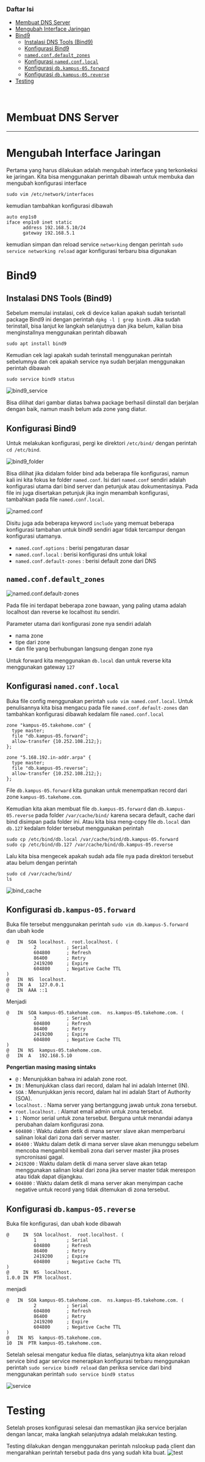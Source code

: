 ### Daftar Isi

- [Membuat DNS Server](#membuat-dns-server)
- [Mengubah Interface Jaringan](#mengubah-interface-jaringan)
- [Bind9](#bind9)
  - [Instalasi DNS Tools (Bind9)](#instalasi-dns-tools-bind9)
  - [Konfigurasi Bind9](#konfigurasi-bind9)
  - [`named.conf.default_zones`](#namedconfdefault_zones)
  - [Konfigurasi `named.conf.local`](#konfigurasi-namedconflocal)
  - [Konfigurasi `db.kampus-05.forward`](#konfigurasi-dbkampus-05forward)
  - [Konfigurasi `db.kampus-05.reverse`](#konfigurasi-dbkampus-05reverse)
- [Testing](#testing)

<br>

# Membuat DNS Server

---

# Mengubah Interface Jaringan

Pertama yang harus dilakukan adalah mengubah interface yang terkonkeksi ke jaringan. Kita bisa menggunakan perintah dibawah untuk membuka dan mengubah konfigurasi interface

```console
sudo vim /etc/network/interfaces
```

kemudian tambahkan konfigurasi dibawah

```console
auto enp1s0
iface enp1s0 inet static
      address 192.168.5.10/24
      gateway 192.168.5.1
```

kemudian simpan dan reload service `networking` dengan perintah `sudo service networking reload` agar konfigurasi terbaru bisa digunakan

# Bind9

## Instalasi DNS Tools (Bind9)

Sebelum memulai instalasi, cek di device kalian apakah sudah terisntall package Bind9 ini dengan perintah `dpkg -l | grep bind9`. Jika sudah terinstall, bisa lanjut ke langkah selanjutnya dan jika belum, kalian bisa menginstallnya menggunakan perintah dibawah

```console
sudo apt install bind9
```

Kemudian cek lagi apakah sudah terinstall menggunakan perintah sebelumnya dan cek apakah service nya sudah berjalan menggunakan perintah dibawah

```console
sudo service bind9 status
```

![bind9_service](blob/bind9_service.png)

Bisa dilihat dari gambar diatas bahwa package berhasil diinstall dan berjalan dengan baik, namun masih belum ada zone yang diatur.

## Konfigurasi Bind9

Untuk melakukan konfigurasi, pergi ke direktori `/etc/bind/` dengan perintah `cd /etc/bind`.

![bind9_folder](blob/bind9_folder.png)

Bisa dilihat jika didalam folder bind ada beberapa file konfigurasi, namun kali ini kita fokus ke folder `named.conf`. Isi dari `named.conf` sendiri adalah konfigurasi utama dari bind server dan petunjuk atau dokumentasinya. Pada file ini juga disertakan petunjuk jika ingin menambah konfigurasi, tambahkan pada file `named.conf.local`.

![named.conf](blob/namedconf.png)

Disitu juga ada beberapa keyword `include` yang memuat beberapa konfigurasi tambahan untuk bind9 sendiri agar tidak tercampur dengan konfigurasi utamanya.

- `named.conf.options` : berisi pengaturan dasar
- `named.conf.local` : berisi konfigurasi dns untuk lokal
- `named.conf.default-zones` : berisi default zone dari DNS

## `named.conf.default_zones`

![named.conf.default-zones](blob/default_zone.png)

Pada file ini terdapat beberapa zone bawaan, yang paling utama adalah localhost dan reverse ke localhost itu sendiri.

Parameter utama dari konfigurasi zone nya sendiri adalah

- nama zone
- tipe dari zone
- dan file yang berhubungan langsung dengan zone nya

Untuk forward kita menggunakan `db.local` dan untuk reverse kita menggunakan gateway `127`

## Konfigurasi `named.conf.local`

Buka file config menggunakan perintah `sudo vim named.conf.local`. Untuk penulisannya kita bisa mengacu pada file `named.conf.default-zones` dan tambahkan konfigurasi dibawah kedalam file `named.conf.local`

```console
zone "kampus-05.takehome.com" {
  type master;
  file "db.kampus-05.forward";
  allow-transfer {10.252.108.212;};
};

zone "5.168.192.in-addr.arpa" {
  type master;
  file "db.kampus-05.reverse";
  allow-transfer {10.252.108.212;};
};
```

File `db.kampus-05.forward` kita gunakan untuk menempatkan record dari zone `kampus-05.takehome.com`.

Kemudian kita akan membuat file `db.kampus-05.forward` dan `db.kampus-05.reverse` pada folder `/var/cache/bind/` karena secara default, cache dari bind disimpan pada folder ini. Atau kita bisa meng-copy file `db.local` dan `db.127` kedalam folder tersebut menggunakan perintah

```console
sudo cp /etc/bind/db.local /var/cache/bind/db.kampus-05.forward
sudo cp /etc/bind/db.127 /var/cache/bind/db.kampus-05.reverse
```

Lalu kita bisa mengecek apakah sudah ada file nya pada direktori tersebut atau belum dengan perintah

```console
sudo cd /var/cache/bind/
ls
```

![bind_cache](blob/bind_cache.png)

## Konfigurasi `db.kampus-05.forward`

Buka file tersebut menggunakan perintah `sudo vim db.kampus-5.forward` dan ubah kode

```console
@   IN  SOA localhost.  root.localhost. (
          2           ; Serial
          604800      ; Refresh
          86400       ; Retry
          2419200     ; Expire
          604800      ; Negative Cache TTL
)
@   IN  NS  localhost.
@   IN  A   127.0.0.1
@   IN  AAA ::1
```

Menjadi

```console
@   IN  SOA kampus-05.takehome.com.  ns.kampus-05.takehome.com. (
          3           ; Serial
          604800      ; Refresh
          86400       ; Retry
          2419200     ; Expire
          604800      ; Negative Cache TTL
)
@   IN  NS  kampus-05.takehome.com.
@   IN  A   192.168.5.10
```

**Pengertian masing masing sintaks**

- `@` : Menunjukkan bahwa ini adalah zone root.
- `IN` : Menunjukkan class dari record, dalam hal ini adalah Internet (IN).
- `SOA` : Menunjukkan jenis record, dalam hal ini adalah Start of Authority (SOA).
- `localhost.` : Nama server yang bertanggung jawab untuk zona tersebut.
- `root.localhost.` : Alamat email admin untuk zona tersebut.
- `1` : Nomor serial untuk zona tersebut. Berguna untuk menandai adanya perubahan dalam konfigurasi zona.
- `604800` : Waktu dalam detik di mana server slave akan memperbarui salinan lokal dari zona dari server master.
- `86400` : Waktu dalam detik di mana server slave akan menunggu sebelum mencoba mengambil kembali zona dari server master jika proses syncronisasi gagal.
- `2419200` : Waktu dalam detik di mana server slave akan tetap menggunakan salinan lokal dari zona jika server master tidak merespon atau tidak dapat dijangkau.
- `604800` : Waktu dalam detik di mana server akan menyimpan cache negative untuk record yang tidak ditemukan di zona tersebut.

## Konfigurasi `db.kampus-05.reverse`

Buka file konfigurasi, dan ubah kode dibawah

```console
@     IN  SOA localhost.  root.localhost. (
          1           ; Serial
          604800      ; Refresh
          86400       ; Retry
          2419200     ; Expire
          604800      ; Negative Cache TTL
)
@     IN  NS  localhost.
1.0.0 IN  PTR localhost.
```

menjadi

```console
@   IN  SOA kampus-05.takehome.com.  ns.kampus-05.takehome.com. (
          2           ; Serial
          604800      ; Refresh
          86400       ; Retry
          2419200     ; Expire
          604800      ; Negative Cache TTL
)
@   IN  NS  kampus-05.takehome.com.
10  IN  PTR kampus-05.takehome.com.
```

Setelah selesai mengatur kedua file diatas, selanjutnya kita akan reload service bind agar service menerapkan konfigurasi terbaru menggunakan perintah `sudo service bind9 reload` dan periksa service dari bind menggunakan perintah `sudo service bind9 status`

![service](blob/config_service.png)

# Testing

Setelah proses konfigurasi selesai dan memastikan jika service berjalan dengan lancar, maka langkah selanjutnya adalah melakukan testing.

Testing dilakukan dengan menggunakan perintah nslookup pada client dan mengarahkan perintah tersebut pada dns yang sudah kita buat.
![test](blob/test.png)

[def]: #daftar-isi
